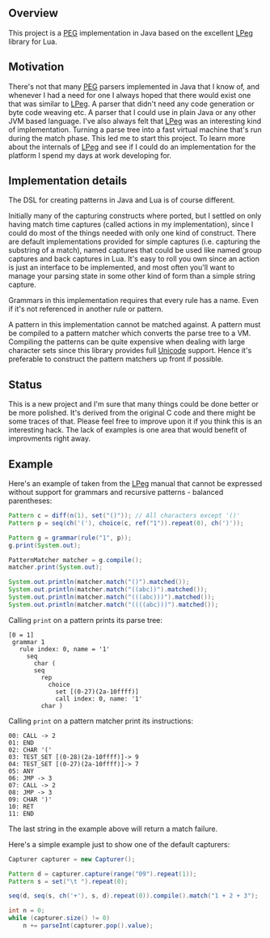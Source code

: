 ## Overview

This project is a [PEG][peg] implementation in Java based on the excellent [LPeg][lpeg] library for Lua.

## Motivation

There's not that many [PEG][peg] parsers implemented in Java that I know of, and whenever
I had a need for one I always hoped that there would exist one that was similar to [LPeg][lpeg].
A parser that didn't need any code generation or byte code weaving etc. A parser that I could use
in plain Java or any other JVM based language. I've also always felt that [LPeg][lpeg] was an
interesting kind of implementation. Turning a parse tree into a fast virtual machine that's run
during the match phase. This led me to start this project. To learn more about the internals
of [LPeg][lpeg] and see if I could do an implementation for the platform I spend my days at work
developing for.

## Implementation details

The DSL for creating patterns in Java and Lua is of course different.

Initially many of the capturing constructs where ported, but I settled on only
having match time captures (called actions in my implementation), since I could
do most of the things needed with only one kind of construct. There are default
implementations provided for simple captures (i.e. capturing the substring of a match),
named captures that could be used like named group captures and back captures in Lua.
It's easy to roll you own since an action is just an interface to be implemented, and
most often you'll want to manage your parsing state in some other kind of form than a
simple string capture.

Grammars in this implementation requires that every rule has a name. Even if it's not
referenced in another rule or pattern.

A pattern in this implementation cannot be matched against. A pattern must be compiled
to a pattern matcher which converts the parse tree to a VM. Compiling the patterns can
be quite expensive when dealing with large character sets since this library provides
full [Unicode][unicode] support. Hence it's preferable to construct the pattern matchers
up front if possible.

## Status

This is a new project and I'm sure that many things could be done better or be more
polished. It's derived from the original C code and there might be some traces of that.
Please feel free to improve upon it if you think this is an interesting hack. The lack
of examples is one area that would benefit of improvments right away.

## Example

Here's an example of taken from the [LPeg][lpeg] manual that cannot be expressed without
support for grammars and recursive patterns - balanced parentheses:

```java
Pattern c = diff(n(1), set("()")); // All characters except '()'
Pattern p = seq(ch('('), choice(c, ref("1")).repeat(0), ch(')'));

Pattern g = grammar(rule("1", p));
g.print(System.out);

PatternMatcher matcher = g.compile();
matcher.print(System.out);

System.out.println(matcher.match("()").matched());
System.out.println(matcher.match("((abc))").matched());
System.out.println(matcher.match("(((abc)))").matched());
System.out.println(matcher.match("((((abc)))").matched());
```

Calling `print` on a pattern prints its parse tree:

```
[0 = 1]
 grammar 1
   rule index: 0, name = '1'
     seq
       char (
       seq
         rep
           choice
             set [(0-27)(2a-10ffff)]
             call index: 0, name: '1'
         char )
```

Calling `print` on a pattern matcher print its instructions:

```
00: CALL -> 2
01: END
02: CHAR '('
03: TEST_SET [(0-28)(2a-10ffff)]-> 9
04: TEST_SET [(0-27)(2a-10ffff)]-> 7
05: ANY
06: JMP -> 3
07: CALL -> 2
08: JMP -> 3
09: CHAR ')'
10: RET
11: END
```

The last string in the example above will return a match failure.

Here's a simple example just to show one of the default capturers:

```java
Capturer capturer = new Capturer();

Pattern d = capturer.capture(range("09").repeat(1));
Pattern s = set("\t ").repeat(0);

seq(d, seq(s, ch('+'), s, d).repeat(0)).compile().match("1 + 2 + 3");

int n = 0;
while (capturer.size() != 0)
    n += parseInt(capturer.pop().value);
```

[peg]:http://pdos.csail.mit.edu/%7Ebaford/packrat/
[lpeg]:http://www.inf.puc-rio.br/~roberto/lpeg/
[unicode]:http://www.unicode.org/
